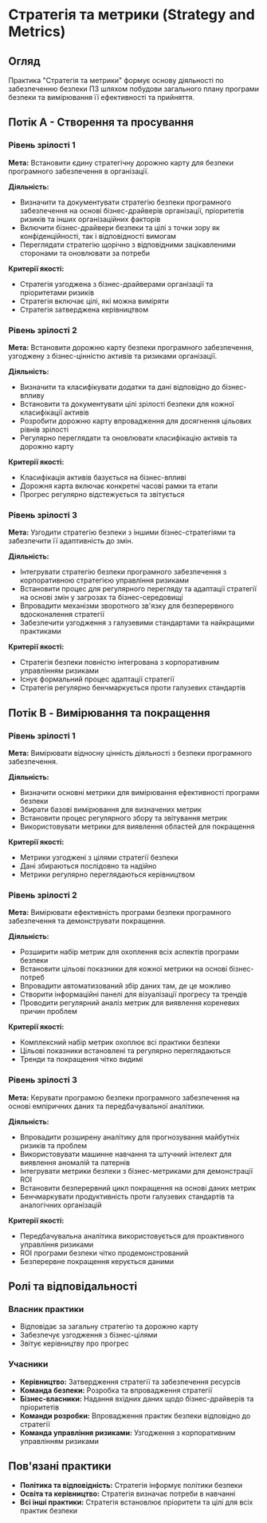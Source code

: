 # Стратегія та метрики (Strategy and Metrics)

## Огляд

Практика "Стратегія та метрики" формує основу діяльності по забезпеченню безпеки ПЗ шляхом побудови загального плану програми безпеки та вимірювання її ефективності та прийняття.

## Потік А - Створення та просування

### Рівень зрілості 1
**Мета:** Встановити єдину стратегічну дорожню карту для безпеки програмного забезпечення в організації.

**Діяльність:**
- Визначити та документувати стратегію безпеки програмного забезпечення на основі бізнес-драйверів організації, пріоритетів ризиків та інших організаційних факторів
- Включити бізнес-драйвери безпеки та цілі з точки зору як конфіденційності, так і відповідності вимогам
- Переглядати стратегію щорічно з відповідними зацікавленими сторонами та оновлювати за потреби

**Критерії якості:**
- Стратегія узгоджена з бізнес-драйверами організації та пріоритетами ризиків
- Стратегія включає цілі, які можна виміряти
- Стратегія затверджена керівництвом

### Рівень зрілості 2
**Мета:** Встановити дорожню карту безпеки програмного забезпечення, узгоджену з бізнес-цінністю активів та ризиками організації.

**Діяльність:**
- Визначити та класифікувати додатки та дані відповідно до бізнес-впливу
- Встановити та документувати цілі зрілості безпеки для кожної класифікації активів
- Розробити дорожню карту впровадження для досягнення цільових рівнів зрілості
- Регулярно переглядати та оновлювати класифікацію активів та дорожню карту

**Критерії якості:**
- Класифікація активів базується на бізнес-впливі
- Дорожня карта включає конкретні часові рамки та етапи
- Прогрес регулярно відстежується та звітується

### Рівень зрілості 3
**Мета:** Узгодити стратегію безпеки з іншими бізнес-стратегіями та забезпечити її адаптивність до змін.

**Діяльність:**
- Інтегрувати стратегію безпеки програмного забезпечення з корпоративною стратегією управління ризиками
- Встановити процес для регулярного перегляду та адаптації стратегії на основі змін у загрозах та бізнес-середовищі
- Впровадити механізми зворотного зв'язку для безперервного вдосконалення стратегії
- Забезпечити узгодження з галузевими стандартами та найкращими практиками

**Критерії якості:**
- Стратегія безпеки повністю інтегрована з корпоративним управлінням ризиками
- Існує формальний процес адаптації стратегії
- Стратегія регулярно бенчмаркується проти галузевих стандартів

## Потік B - Вимірювання та покращення

### Рівень зрілості 1
**Мета:** Вимірювати відносну цінність діяльності з безпеки програмного забезпечення.

**Діяльність:**
- Визначити основні метрики для вимірювання ефективності програми безпеки
- Збирати базові вимірювання для визначених метрик
- Встановити процес регулярного збору та звітування метрик
- Використовувати метрики для виявлення областей для покращення

**Критерії якості:**
- Метрики узгоджені з цілями стратегії безпеки
- Дані збираються послідовно та надійно
- Метрики регулярно переглядаються керівництвом

### Рівень зрілості 2
**Мета:** Вимірювати ефективність програми безпеки програмного забезпечення та демонструвати покращення.

**Діяльність:**
- Розширити набір метрик для охоплення всіх аспектів програми безпеки
- Встановити цільові показники для кожної метрики на основі бізнес-потреб
- Впровадити автоматизований збір даних там, де це можливо
- Створити інформаційні панелі для візуалізації прогресу та трендів
- Проводити регулярний аналіз метрик для виявлення кореневих причин проблем

**Критерії якості:**
- Комплексний набір метрик охоплює всі практики безпеки
- Цільові показники встановлені та регулярно переглядаються
- Тренди та покращення чітко видимі

### Рівень зрілості 3
**Мета:** Керувати програмою безпеки програмного забезпечення на основі емпіричних даних та передбачувальної аналітики.

**Діяльність:**
- Впровадити розширену аналітику для прогнозування майбутніх ризиків та проблем
- Використовувати машинне навчання та штучний інтелект для виявлення аномалій та патернів
- Інтегрувати метрики безпеки з бізнес-метриками для демонстрації ROI
- Встановити безперервний цикл покращення на основі даних метрик
- Бенчмаркувати продуктивність проти галузевих стандартів та аналогічних організацій

**Критерії якості:**
- Передбачувальна аналітика використовується для проактивного управління ризиками
- ROI програми безпеки чітко продемонстрований
- Безперервне покращення керується даними

## Ролі та відповідальності

### Власник практики
- Відповідає за загальну стратегію та дорожню карту
- Забезпечує узгодження з бізнес-цілями
- Звітує керівництву про прогрес

### Учасники
- **Керівництво:** Затвердження стратегії та забезпечення ресурсів
- **Команда безпеки:** Розробка та впровадження стратегії
- **Бізнес-власники:** Надання вхідних даних щодо бізнес-драйверів та пріоритетів
- **Команди розробки:** Впровадження практик безпеки відповідно до стратегії
- **Команда управління ризиками:** Узгодження з корпоративним управлінням ризиками

## Пов'язані практики
- **Політика та відповідність:** Стратегія інформує політики безпеки
- **Освіта та керівництво:** Стратегія визначає потреби в навчанні
- **Всі інші практики:** Стратегія встановлює пріоритети та цілі для всіх практик безпеки